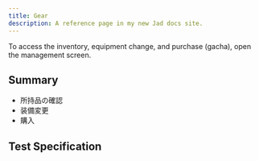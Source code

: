 ```yaml
---
title: Gear
description: A reference page in my new Jad docs site.
---
```


To access the inventory, equipment change, and purchase (gacha), open the management screen.

## Summary

- 所持品の確認
- 装備変更
- 購入

## Test Specification
